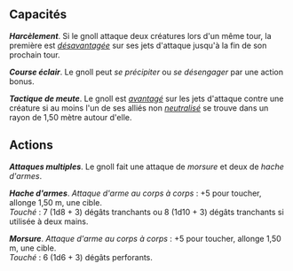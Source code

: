 ## Capacités
_**Harcèlement**_. Si le gnoll attaque deux créatures lors d'un même tour, la première est [_désavantagée_](/utiliser-les-caracteristiques/#avantage-et-desavantage) sur ses jets d'attaque jusqu'à la fin de son prochain tour.

_**Course éclair**_. Le gnoll peut _se précipiter_ ou _se désengager_ par une action bonus.

_**Tactique de meute**_. Le gnoll est [_avantagé_](/utiliser-les-caracteristiques/#avantage-et-desavantage) sur les jets d'attaque contre une créature si au moins l'un de ses alliés non [_neutralisé_](/gerer-la-sante-du-personnage/#neutralise) se trouve dans un rayon de 1,50 mètre autour d'elle.

## Actions
_**Attaques multiples**_. Le gnoll fait une attaque de _morsure_ et deux de _hache d'armes_.

_**Hache d'armes**_. _Attaque d'arme au corps à corps_ : +5 pour toucher, allonge 1,50 m, une cible.  
_Touché_ : 7 (1d8 + 3) dégâts tranchants ou 8 (1d10 + 3) dégâts tranchants si utilisée à deux mains.

_**Morsure**_. _Attaque d'arme au corps à corps_ : +5 pour toucher, allonge 1,50 m, une cible.  
_Touché_ : 6 (1d6 + 3) dégâts perforants.
